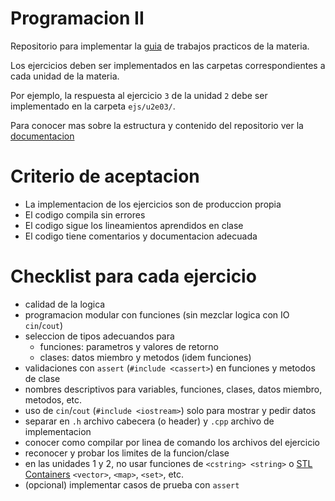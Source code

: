 # Programacion II

Repositorio para implementar la [guia](https://drive.google.com/drive/folders/1rQNKG2SmDXMIOJX0RBwOWzPoR7CmRuiA?usp=share_link) de trabajos practicos de la materia.

Los ejercicios deben ser implementados en las carpetas correspondientes a cada
unidad de la materia.

Por ejemplo, la respuesta al ejercicio `3` de la unidad `2` debe ser
implementado en la carpeta `ejs/u2e03/`.

Para conocer mas sobre la estructura y contenido del repositorio ver la
[documentacion](./docs/README.md)

# Criterio de aceptacion

- La implementacion de los ejercicios son de produccion propia
- El codigo compila sin errores
- El codigo sigue los lineamientos aprendidos en clase
- El codigo tiene comentarios y documentacion adecuada

# Checklist para cada ejercicio

- calidad de la logica
- programacion modular con funciones (sin mezclar logica con IO `cin`/`cout`)
- seleccion de tipos adecuandos para
  - funciones: parametros y valores de retorno
  - clases: datos miembro y metodos (idem funciones)
- validaciones con `assert` (`#include <cassert>`) en funciones y metodos de clase
- nombres descriptivos para variables, funciones, clases, datos miembro, metodos, etc.
- uso de `cin`/`cout` (`#include <iostream>`) solo para mostrar y pedir datos
- separar en `.h` archivo cabecera (o header) y `.cpp` archivo de implementacion
- conocer como compilar por linea de comando los archivos del ejercicio
- reconocer y probar los limites de la funcion/clase
- en las unidades 1 y 2, no usar funciones de `<cstring> <string>`
  o [STL Containers](https://cplusplus.com/reference/stl/) `<vector>`, `<map>`, `<set>`, etc.
- (opcional) implementar casos de prueba con `assert`
